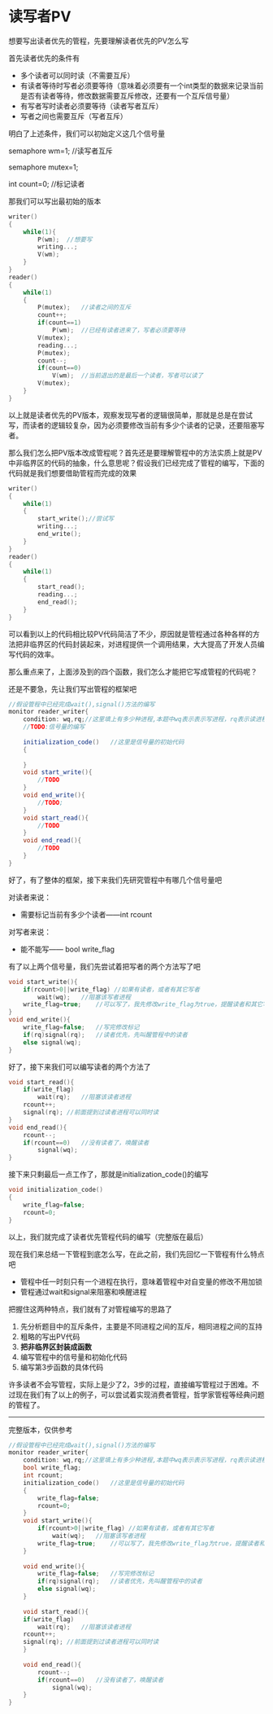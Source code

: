 # 读写者PV

想要写出读者优先的管程，先要理解读者优先的PV怎么写

首先读者优先的条件有

- 多个读者可以同时读（不需要互斥）
- 有读者等待时写者必须要等待（意味着必须要有一个int类型的数据来记录当前是否有读者等待，修改数据需要互斥修改，还要有一个互斥信号量）
- 有写者写时读者必须要等待（读者写者互斥）
- 写者之间也需要互斥（写者互斥）

明白了上述条件，我们可以初始定义这几个信号量

semaphore wm=1;  //读写者互斥

semaphore mutex=1;

int count=0;  //标记读者

那我们可以写出最初始的版本

```c
writer()
{
	while(1){
        P(wm);	//想要写
        writing...;
        V(wm);
    }
}
reader()
{
	while(1)
    {
   	 	P(mutex);	//读者之间的互斥
        count++;
        if(count==1)
            P(wm);	//已经有读者进来了，写者必须要等待
        V(mutex); 	
        reading...;
        P(mutex);
        count--;
        if(count==0)
            V(wm);	//当前退出的是最后一个读者，写者可以读了
        V(mutex);
    }
}
```

以上就是读者优先的PV版本，观察发现写者的逻辑很简单，那就是总是在尝试写，而读者的逻辑较复杂，因为必须要修改当前有多少个读者的记录，还要阻塞写者。

那么我们怎么把PV版本改成管程呢？首先还是要理解管程中的方法实质上就是PV中非临界区的代码的抽象，什么意思呢？假设我们已经完成了管程的编写，下面的代码就是我们想要借助管程而完成的效果

```c
writer()
{
    while(1)
    {
		start_write();//尝试写
        writing...;
        end_write();
    }
}
reader()
{
    while(1)
    {
        start_read();
        reading...;
        end_read();
    }
}
```

可以看到以上的代码相比较PV代码简洁了不少，原因就是管程通过各种各样的方法把非临界区的代码封装起来，对进程提供一个调用结果，大大提高了开发人员编写代码的效率。

那么重点来了，上面涉及到的四个函数，我们怎么才能把它写成管程的代码呢？

还是不要急，先让我们写出管程的框架吧

```c#
//假设管程中已经完成wait(),signal()方法的编写
monitor reader_writer{
	condition: wq,rq;//这里填上有多少种进程,本题中wq表示表示写进程，rq表示读进程
    //TODO:信号量的编写
    
    initialization_code()	//这里是信号量的初始代码
    {
        
    }
    void start_write(){
    	//TODO  
    }
    void end_write(){
		//TODO;
    }
    void start_read(){
        //TODO
    }
    void end_read(){
        //TODO
    }
}
```

好了，有了整体的框架，接下来我们先研究管程中有哪几个信号量吧

对读者来说：

- 需要标记当前有多少个读者——int rcount

对写者来说：

- 能不能写—— bool write_flag

有了以上两个信号量，我们先尝试着把写者的两个方法写了吧

```c
void start_write(){
    if(rcount>0||write_flag) //如果有读者，或者有其它写者
        wait(wq);	//阻塞该写者进程
    write_flag=true;	//可以写了，我先修改write_flag为true，提醒读者和其它写者现在轮到我了
}
void end_write(){
    write_flag=false;	//写完修改标记
    if(rq)signal(rq);	//读者优先，先叫醒管程中的读者
    else signal(wq);
}
```

好了，接下来我们可以编写读者的两个方法了

```c
void start_read(){
	if(write_flag)
        wait(rq);	//阻塞该读者进程
    rcount++;
    signal(rq);	//前面提到过读者进程可以同时读
}
void end_read(){
    rcount--;
    if(rcount==0)	//没有读者了，唤醒读者
        signal(wq);
}
```

接下来只剩最后一点工作了，那就是initialization_code()的编写

```c
void initialization_code()
{
    write_flag=false;
    rcount=0;
}
```

以上，我们就完成了读者优先管程代码的编写（完整版在最后）

现在我们来总结一下管程到底怎么写，在此之前，我们先回忆一下管程有什么特点吧

- 管程中任一时刻只有一个进程在执行，意味着管程中对自变量的修改不用加锁
- 管程通过wait和signal来阻塞和唤醒进程

把握住这两种特点，我们就有了对管程编写的思路了

1. 先分析题目中的互斥条件，主要是不同进程之间的互斥，相同进程之间的互持
2. 粗略的写出PV代码
3. **把非临界区封装成函数**
4. 编写管程中的信号量和初始化代码
5. 编写第3步函数的具体代码

许多读者不会写管程，实际上是少了2，3步的过程，直接编写管程过于困难。不过现在我们有了以上的例子，可以尝试着实现消费者管程，哲学家管程等经典问题的管程了。

---

完整版本，仅供参考

```c
//假设管程中已经完成wait(),signal()方法的编写
monitor reader_writer{
	condition: wq,rq;//这里填上有多少种进程,本题中wq表示表示写进程，rq表示读进程
    bool write_flag;
    int rcount;
    initialization_code()	//这里是信号量的初始代码
    {
        write_flag=false;
    	rcount=0;
    }
    void start_write(){
        if(rcount>0||write_flag) //如果有读者，或者有其它写者
            wait(wq);	//阻塞该写者进程
        write_flag=true;	//可以写了，我先修改write_flag为true，提醒读者和其它写者现在轮到我了
    }
    
    void end_write(){
        write_flag=false;	//写完修改标记
        if(rq)signal(rq);	//读者优先，先叫醒管程中的读者
        else signal(wq);
    }
    
    void start_read(){
	if(write_flag)
        wait(rq);	//阻塞该读者进程
    rcount++;
    signal(rq);	//前面提到过读者进程可以同时读
	}
    
    void end_read(){
        rcount--;
        if(rcount==0)	//没有读者了，唤醒读者
            signal(wq);
    }
}
```

